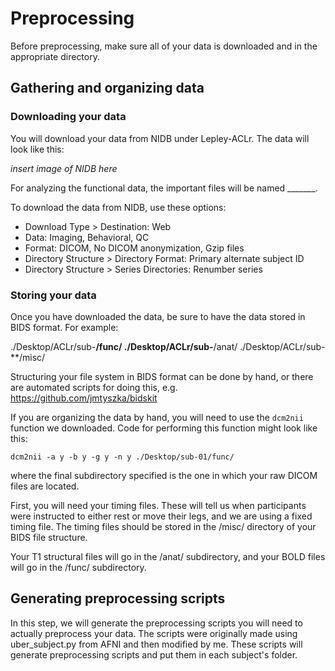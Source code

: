 # Preprocessing

Before preprocessing, make sure all of your data is downloaded and in the appropriate directory.

## Gathering and organizing data

### Downloading your data

You will download your data from NIDB under Lepley-ACLr. The data will look like this:

*insert image of NIDB here*

For analyzing the functional data, the important files will be named _______.

To download the data from NIDB, use these options:
 
* Download Type > Destination: Web
* Data: Imaging, Behavioral, QC
* Format: DICOM, No DICOM anonymization, Gzip files
* Directory Structure > Directory Format: Primary alternate subject ID
* Directory Structure > Series Directories: Renumber series

### Storing your data

Once you have downloaded the data, be sure to have the data stored in BIDS format. For example:

./Desktop/ACLr/sub-**/func/
./Desktop/ACLr/sub-**/anat/
./Desktop/ACLr/sub-**/misc/

Structuring your file system in BIDS format can be done by hand, or there are automated scripts for doing this, e.g. <https://github.com/jmtyszka/bidskit>

If you are organizing the data by hand, you will need to use the `dcm2nii` function we downloaded. Code for performing this function might look like this:

`dcm2nii -a y -b y -g y -n y ./Desktop/sub-01/func/`

where the final subdirectory specified is the one in which your raw DICOM files are located.

First, you will need your timing files. These will tell us when participants were instructed to either rest or move their legs, and we are using a fixed timing file. The timing files should be stored in the /misc/ directory of your BIDS file structure.

Your T1 structural files will go in the /anat/ subdirectory, and your BOLD files will go in the /func/ subdirectory.

## Generating preprocessing scripts

In this step, we will generate the preprocessing scripts you will need to actually preprocess your data. The scripts were originally made using uber_subject.py from AFNI and then modified by me. These scripts will generate preprocessing scripts and put them in each subject's folder.


